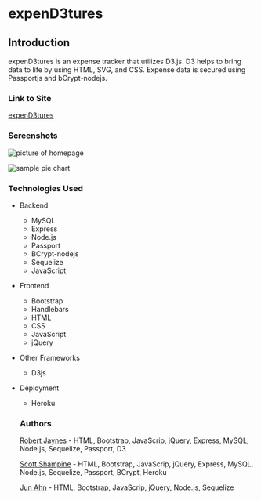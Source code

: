 # expenD3tures

## Introduction

expenD3tures is an expense tracker that utilizes D3.js. D3 helps to bring data to life by using HTML, SVG, and CSS. Expense data is secured using Passportjs and bCrypt-nodejs.

### Link to Site

[expenD3tures](https://rocky-escarpment-61649.herokuapp.com/)

### Screenshots
![picture of homepage](https://user-images.githubusercontent.com/22949508/33589359-9c6f4856-d93d-11e7-9bf5-6a14b361b2c3.jpg)

![sample pie chart](https://user-images.githubusercontent.com/22949508/33589430-0554326e-d93e-11e7-85e1-f165412361ff.jpg)

### Technologies Used

* Backend
  * MySQL
  * Express
  * Node.js
  * Passport
  * BCrypt-nodejs
  * Sequelize
  * JavaScript

* Frontend
  * Bootstrap
  * Handlebars
  * HTML
  * CSS
  * JavaScript
  * jQuery

* Other Frameworks
  * D3js

* Deployment
  * Heroku
  
  ### Authors
  [Robert Jaynes](https://github.com/raj594) - HTML, Bootstrap, JavaScrip, jQuery, Express, MySQL, Node.js, Sequelize, Passport, D3
  
  [Scott Shampine](https://github.com/sshampine) - HTML, Bootstrap, JavaScrip, jQuery, Express, MySQL, Node.js, Sequelize, Passport, BCrypt, Heroku
  
  [Jun Ahn](https://github.com/anjunha93) - HTML, Bootstrap, JavaScrip, jQuery, Node.js, Sequelize
